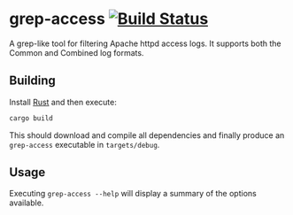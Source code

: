 # grep-access [![Build Status](https://travis-ci.org/doxxx/grep-access.svg?branch=master)](https://travis-ci.org/doxxx/grep-access)

A grep-like tool for filtering Apache httpd access logs. It supports both the Common and Combined log formats.

## Building

Install [Rust](http://rust-lang.org/) and then execute:

```sh
cargo build
```

This should download and compile all dependencies and finally produce an `grep-access` executable in `targets/debug`.

## Usage

Executing `grep-access --help` will display a summary of the options available.
